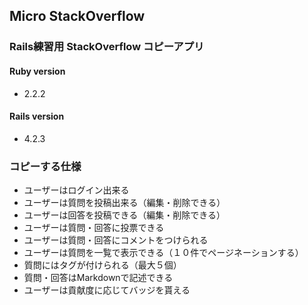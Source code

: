 ## Micro StackOverflow

### Rails練習用 StackOverflow コピーアプリ

#### Ruby version
- 2.2.2

#### Rails version
- 4.2.3

### コピーする仕様

- ユーザーはログイン出来る
- ユーザーは質問を投稿出来る（編集・削除できる）
- ユーザーは回答を投稿できる（編集・削除できる）
- ユーザーは質問・回答に投票できる
- ユーザーは質問・回答にコメントをつけられる
- ユーザーは質問を一覧で表示できる（１０件でページネーションする）
- 質問にはタグが付けられる（最大５個）
- 質問・回答はMarkdownで記述できる
- ユーザーは貢献度に応じてバッジを貰える
